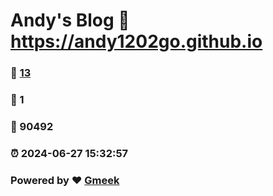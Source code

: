 # Andy's Blog :link: https://andy1202go.github.io 
### :page_facing_up: [13](https://andy1202go.github.io/tag.html) 
### :speech_balloon: 1 
### :hibiscus: 90492 
### :alarm_clock: 2024-06-27 15:32:57 
### Powered by :heart: [Gmeek](https://github.com/Meekdai/Gmeek)
